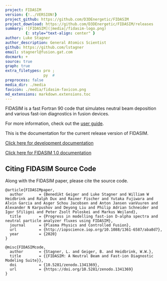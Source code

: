 ```yaml
---
project: FIDASIM
version: {!../VERSION!}
project_github: https://github.com/D3DEnergetic/FIDASIM
project_download: https://github.com/D3DEnergetic/FIDASIM/releases
summary: ![FIDASIM](|media|/fidasim-logo.png)
         {: style="text-align: center" }
author: Luke Stagner
author_description: General Atomics Scientist
github: https://github.com/lstagner
email: stagnerl@fusion.gat.com
docmark: +
source: true
graph: true
extra_filetypes: pro ;
                 py  #
preprocess: false
media_dir: ./media
favicon: ./media/fidasim-favicon.png
md_extensions: markdown.extensions.toc
---
```


FIDASIM is a fast Fortran 90 code that simulates neutral beam deposition and various fast-ion diagnostics in fusion devices.

For more information, check out the [user guide](./page/index.html).

This is the documentation for the current release version of FIDASIM.

[Click here for development documentation](|url|/master/index.html)

[Click here for FIDASIM 1.0 documentation](|url|/release-1.0/index.html)


## Citing FIDASIM Source Code
Along with the FIDASIM paper, please cite the source code.

```
@article{FIDASIMpaper,
  author       = {Benedikt Geiger and Luke Stagner and William W Heidbrink and Ralph Dux and Rainer Fischer and Yutaka Fujiwara and Alvin Garcia and Asger Schou Jacobsen and Anton Jansen vanVuuren and Alexander N Karpushov and Deyong Liu and Philip Adrian Schneider and Igor Sfiligoi and Peter Zsolt Poloskei and Markus Weiland},
  title        = {Progress in modelling fast-ion D-alpha spectra and neutral particle analyzer fluxes using FIDASIM},
  journal      = {Plasma Physics and Controlled Fusion},
  url          = {http://iopscience.iop.org/10.1088/1361-6587/aba8d7},
  year         = {2020}
}
```

```
@misc{FIDASIMcode,
  author       = {Stagner, L. and Geiger, B. and Heidbrink, W.W.},
  title        = {{FIDASIM: A Neutral Beam and Fast-ion Diagnostic Modeling Suite}},
  doi          = {10.5281/zenodo.1341369},
  url          = {https://doi.org/10.5281/zenodo.1341369}
}
```
